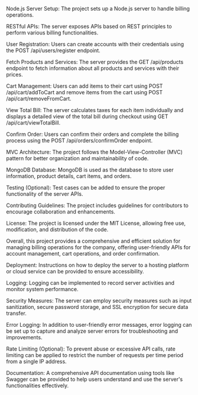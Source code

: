 Node.js Server Setup: The project sets up a Node.js server to handle billing operations.

RESTful APIs: The server exposes APIs based on REST principles to perform various billing functionalities.

User Registration: Users can create accounts with their credentials using the POST /api/users/register endpoint.

Fetch Products and Services: The server provides the GET /api/products endpoint to fetch information about all products and services with their prices.

Cart Management: Users can add items to their cart using POST /api/cart/addToCart and remove items from the cart using POST /api/cart/removeFromCart.

View Total Bill: The server calculates taxes for each item individually and displays a detailed view of the total bill during checkout using GET /api/cart/viewTotalBill.

Confirm Order: Users can confirm their orders and complete the billing process using the POST /api/orders/confirmOrder endpoint.

MVC Architecture: The project follows the Model-View-Controller (MVC) pattern for better organization and maintainability of code.

MongoDB Database: MongoDB is used as the database to store user information, product details, cart items, and orders.

Testing (Optional): Test cases can be added to ensure the proper functionality of the server APIs.

Contributing Guidelines: The project includes guidelines for contributors to encourage collaboration and enhancements.

License: The project is licensed under the MIT License, allowing free use, modification, and distribution of the code.

Overall, this project provides a comprehensive and efficient solution for managing billing operations for the company, offering user-friendly APIs for account management, cart operations, and order confirmation.

Deployment: Instructions on how to deploy the server to a hosting platform or cloud service can be provided to ensure accessibility.

Logging: Logging can be implemented to record server activities and monitor system performance.

Security Measures: The server can employ security measures such as input sanitization, secure password storage, and SSL encryption for secure data transfer.

Error Logging: In addition to user-friendly error messages, error logging can be set up to capture and analyze server errors for troubleshooting and improvements.

Rate Limiting (Optional): To prevent abuse or excessive API calls, rate limiting can be applied to restrict the number of requests per time period from a single IP address.

Documentation: A comprehensive API documentation using tools like Swagger can be provided to help users understand and use the server's functionalities effectively.